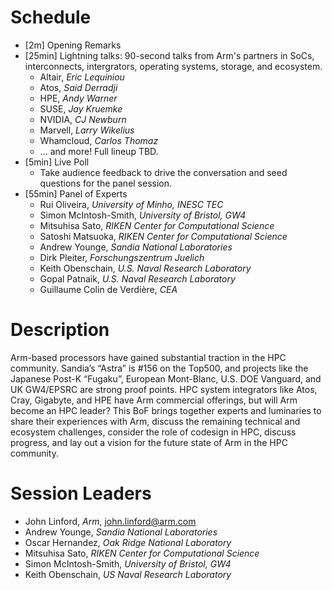 # Schedule

* [2m] Opening Remarks
* [25min] Lightning talks: 90-second talks from Arm's partners in SoCs, interconnects, intergrators, operating systems, storage, and ecosystem.  
  * Altair, _Eric Lequiniou_
  * Atos, _Said Derradji_
  * HPE, _Andy Warner_
  * SUSE, _Jay Kruemke_
  * NVIDIA, _CJ Newburn_
  * Marvell, _Larry Wikelius_
  * Whamcloud, _Carlos Thomaz_
  * ... and more!  Full lineup TBD.
* [5min] Live Poll
  * Take audience feedback to drive the conversation and seed questions for the panel session.
* [55min] Panel of Experts
  * Rui Oliveira, _University of Minho, INESC TEC_
  * Simon McIntosh-Smith, _University of Bristol, GW4_
  * Mitsuhisa Sato, _RIKEN Center for Computational Science_
  * Satoshi Matsuoka, _RIKEN Center for Computational Science_
  * Andrew Younge, _Sandia National Laboratories_
  * Dirk Pleiter, _Forschungszentrum Juelich_
  * Keith Obenschain, _U.S. Naval Research Laboratory_
  * Gopal Patnaik, _U.S. Naval Research Laboratory_
  * Guillaume Colin de Verdière, _CEA_

# Description
Arm-based processors have gained substantial traction in the HPC community. Sandia’s “Astra” is #156 on the Top500, and projects like the Japanese Post-K “Fugaku”, European Mont-Blanc, U.S. DOE Vanguard, and UK GW4/EPSRC are strong proof points. HPC system integrators like Atos, Cray, Gigabyte, and HPE have Arm commercial offerings, but will Arm become an HPC leader? This BoF brings together experts and luminaries to share their experiences with Arm, discuss the remaining technical and ecosystem challenges, consider the role of codesign in HPC, discuss progress, and lay out a vision for the future state of Arm in the HPC community.

# Session Leaders
 * John Linford, _Arm_, <john.linford@arm.com>
 * Andrew Younge, _Sandia National Laboratories_
 * Oscar Hernandez, _Oak Ridge National Laboratory_
 * Mitsuhisa Sato, _RIKEN Center for Computational Science_
 * Simon McIntosh-Smith, _University of Bristol, GW4_
 * Keith Obenschain, _US Naval Research Laboratory_

